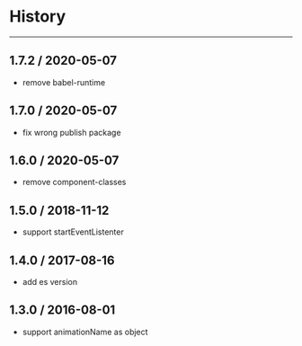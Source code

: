 # History

---

## 1.7.2 / 2020-05-07

- remove babel-runtime

## 1.7.0 / 2020-05-07

- fix wrong publish package

## 1.6.0 / 2020-05-07

- remove component-classes

## 1.5.0 / 2018-11-12

- support startEventListenter

## 1.4.0 / 2017-08-16

- add es version

## 1.3.0 / 2016-08-01

- support animationName as object
